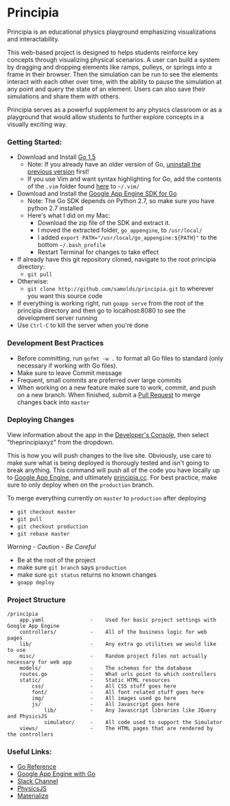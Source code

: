 # Principia
Principia is an educational physics playground emphasizing visualizations and interactability.

This web-based project is designed to helps students reinforce key concepts through visualizing physical scenarios.
A user can build a system by dragging and dropping elements like ramps, pulleys, or springs into a frame in their
browser. Then the simulation can be run to see the elements interact with each other over time, with the ability to
pause the simulation at any point and query the state of an element. Users can also save their simulations and share
them with others.

Principia serves as a powerful supplement to any physics classroom or as a playground that would allow students
to further explore concepts in a visually exciting way.


### Getting Started:
* Download and Install [Go 1.5](https://golang.org/dl/)
    * Note: If you already have an older version of Go,
      [uninstall the previous version](https://golang.org/doc/install#uninstall) first!
    * If you use Vim and want syntax highlighting for Go, add the contents of the `.vim` folder found
      [here](https://github.com/samolds/devconf) to `~/.vim/`
* Download and Install the [Google App Engine SDK for Go](https://cloud.google.com/appengine/downloads)
    * Note: The Go SDK depends on Python 2.7, so make sure you have python 2.7 installed
    * Here's what I did on my Mac:
        * Download the zip file of the SDK and extract it.
        * I moved the extracted folder, `go_appengine`, to `/usr/local/`
        * I added `export PATH="/usr/local/go_appengine:${PATH}"` to the bottom `~/.bash_profile`
        * Restart Terminal for changes to take effect
* If already have this git repository cloned, navigate to the root principia directory:
    * `git pull`
* Otherwise:
    * `git clone http://github.com/samolds/principia.git` to wherever you want this source code
* If everything is working right, run `goapp serve` from the root of the principia directory and then go
  to localhost:8080 to see the development server running
* Use `Ctrl-C` to kill the server when you're done


### Development Best Practices
* Before committing, run `gofmt -w .` to format all Go files to standard (only necessary if working with Go files).
* Make sure to leave Commit message
* Frequent, small commits are preferred over large commits
* When working on a new feature make sure to work, commit, and push on a new branch. When finished, submit a
  [Pull Request](https://github.com/samolds/principia/pulls) to merge changes back into `master`


### Deploying Changes
View information about the app in the [Developer's Console](https://console.developers.google.com/project/),
then select "theprincipiaxyz" from the dropdown.

This is how you will push changes to the live site. Obviously, use care to make sure what is being deployed
is thorougly tested and isn't going to break anything. This command will push all of the code you have
locally up to [Google App Engine](http://theprincipiaxyz.appspot.com), and ultimately
[principia.cc](http://principia.cc). For best practice, make sure to only deploy when on the `production`
branch.

To merge everything currently on `master` to `production` after deploying
* `git checkout master`
* `git pull`
* `git checkout production`
* `git rebase master`

*Warning* - *Caution* - *Be Careful*
* Be at the root of the project
* make sure `git branch` says `production`
* make sure `git status` returns no known changes
* `goapp deploy`


### Project Structure

```
/principia
    app.yaml               -    Used for basic project settings with Google App Engine
    controllers/           -    All of the business logic for web pages
    lib/                   -    Any extra go utilities we would like to use
    misc/                  -    Random project files not actually necessary for web app
    models/                -    The schemas for the database
    routes.go              -    What urls point to which controllers
    static/                -    Static HTML resources
        css/               -    All CSS stuff goes here
        font/              -    All font related stuff goes here
        img/               -    All images used go here
        js/                -    All Javascript goes here
            lib/           -    Any Javascript libraries like JQuery and PhysicsJS
            simulator/     -    All code used to support the Simulator
    views/                 -    The HTML pages that are rendered by the controllers
```


### Useful Links:
* [Go Reference](https://gobyexample.com)
* [Google App Engine with Go](https://cloud.google.com/appengine/docs/go)
* [Slack Channel](http://madadasa.slack.com)
* [PhysicsJS](http://wellcaffeinated.net/PhysicsJS)
* [Materialize](http://materializecss.com)
